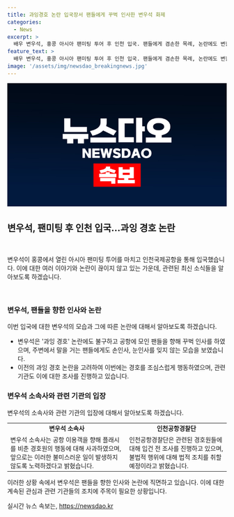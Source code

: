 ```yaml
---
title: 과잉경호 논란 입국장서 팬들에게 꾸벅 인사한 변우석 화제
categories:
  - News
excerpt: >
  배우 변우석, 홍콩 아시아 팬미팅 투어 후 인천 입국. 팬들에게 겸손한 목례, 논란에도 변함 없는 팬 사랑. 공항 도착 후 사설업체 줄이고, 과잉 경호 논란에 대응. 소속사 사과 및 경호원 법적 조치 예고. 팬들의 반응 엇갈려, 비판과 지지 모두.
feature_text: >
  배우 변우석, 홍콩 아시아 팬미팅 투어 후 인천 입국. 팬들에게 겸손한 목례, 논란에도 변함 없는 팬 사랑. 공항 도착 후 사설업체 줄이고, 과잉 경호 논란에 대응. 소속사 사과 및 경호원 법적 조치 예고. 팬들의 반응 엇갈려, 비판과 지지 모두.
image: '/assets/img/newsdao_breakingnews.jpg'
---
```


<p><img src="/assets/img/newsdao_breakingnews.jpg" alt="implanttips 속보" /></p>

<h2 data-ke-size="size26">변우석, 팬미팅 후 인천 입국…과잉 경호 논란</h2>

<p data-ke-size="size16">&nbsp;</p>

<p>변우석이 홍콩에서 열린 아시아 팬미팅 투어를 마치고 인천국제공항을 통해 입국했습니다. 이에 대한 여러 이야기와 논란이 끊이지 않고 있는 가운데, 관련된 최신 소식들을 알아보도록 하겠습니다.</p>

<p data-ke-size="size16">&nbsp;</p>

<h3>변우석, 팬들을 향한 인사와 논란</h3>

<p>이번 입국에 대한 변우석의 모습과 그에 따른 논란에 대해서 알아보도록 하겠습니다.</p>

<ul>
  <li>변우석은 '과잉 경호' 논란에도 불구하고 공항에 모인 팬들을 향해 꾸벅 인사를 하였으며, 주변에서 말을 거는 팬들에게도 손인사, 눈인사를 잊지 않는 모습을 보였습니다.</li>
  <li>이전의 과잉 경호 논란을 고려하여 이번에는 경호를 조심스럽게 행동하였으며, 관련 기관도 이에 대한 조사를 진행하고 있습니다.</li>
</ul>

<h3>변우석 소속사와 관련 기관의 입장</h3>

<p>변우석의 소속사와 관련 기관의 입장에 대해서 알아보도록 하겠습니다.</p>

<table>
  <tr>
    <td style="text-align: center; height: 17px;"><b>변우석 소속사</b></td>
    <td style="text-align: center; height: 17px;"><b>인천공항경찰단</b></td>
  </tr>
  <tr>
    <td>변우석 소속사는 공항 이용객을 향해 플래시를 비춘 경호원의 행동에 대해 사과하였으며, 앞으로는 이러한 불미스러운 일이 발생하지 않도록 노력하겠다고 밝혔습니다.</td>
    <td>인천공항경찰단은 관련된 경호원들에 대해 입건 전 조사를 진행하고 있으며, 불법적 행위에 대해 법적 조치를 취할 예정이라고 밝혔습니다.</td>
  </tr>
</table>

<p>이러한 상황 속에서 변우석은 팬들을 향한 인사와 논란에 직면하고 있습니다. 이에 대한 계속된 관심과 관련 기관들의 조치에 주목이 필요한 상황입니다.</p>
실시간 뉴스 속보는, <a href="https://newsdao.kr" rel="dofollow">https://newsdao.kr</a>


